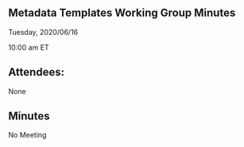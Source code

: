 ## Metadata Templates Working Group Minutes

Tuesday, 2020/06/16

10:00 am ET

## Attendees:

None

## Minutes

No Meeting
